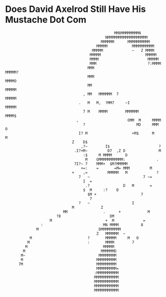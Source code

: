 Does David Axelrod Still Have His Mustache Dot Com
========
                                                                                                                                                       
                                                     MM8MMMMMMMMN               
                                                 NMMMMMMMMMMMMMMMMMM            
                                               MMMMMM      MMMMMMMMMM           
                                             MMMMM           MMMMMMMMMM         
                                           MMMMM             ~   Z MMMM         
                                          MMMMM                    MMMMM        
                                          MMMM                      MMMMM       
                                          MMM                       ?:MMMM      
                                         MMM                         MMMMM?     
                                         MMM                          MMMMO     
                                         MM                           MMMMM     
                                       , MM   MMMMMM  7               MMMMM     
                                     .   M   M,  ?MM7     ~I          MMMMM     
                                       7 M    MMMM        MMMMMM      MMMM$     
                                    ,                      OMM  M     MMMM      
                                       ?                       MD     MMM O     
                                     I? M                    +M$      M   M     
                                  Z    D$                                       
                                      ,?~        I$                      ?      
                                   .I?+M~         D7  ,Z D               M      
                                       :$     M MMMM      D                     
                                        M    OMMMMMMMMMMM:              .       
                                   7I?~ 7    MMM+  $M?MMMMM                     
                                      +=:    =       =M= MMM         M          
                                  +    ,=         MMMMM   M             ?       
                                     7   ~                        7 ~=          
                                       I  =                                     
                                        .?               D   M       =          
                                       $  M     :?    D                         
                                         $M +                    7              
                                          7                                     
                                     ?   ~                   I                  
                                  M            Z                                
                              MM                .      +            M           
                           ?8                      DM                           
                        M                        +  M             =             
                    :                           MN MMMM          8              
                  M                           DMMMMMMMMM                        
                                             Z   MMMMMM  ~                      
               M                         ?       MMMMM     M   O                
              M                          :       MMMM        7                  
             M                                  MMMMM                           
            M                                  MMMMMMD                          
           M~                                 MMMMMMMM                          
           M                                 MMMMMMMMM                          
          7M                                 MMMMMMMMM                          
                                             MMMMMMMMM=                         
                                            :MMMMMMMMMM                         
                                            MMMMMMMMMMM                         
                                            MMMMMMMMMMM                         
                                            MMMMMMMMMMM                         
                                            MMMMMMMMMMM                         